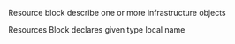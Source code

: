 Resource block describe one or more infrastructure objects

Resources Block declares
given type
local name